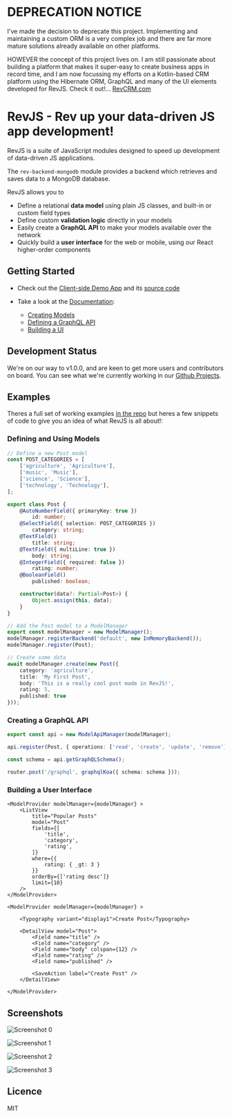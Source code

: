 # DEPRECATION NOTICE

I've made the decision to deprecate this project. Implementing and maintaining a custom
ORM is a very complex job and there are far more mature solutions already available on
other platforms.

HOWEVER the concept of this project lives on. I am still passionate about building a
platform that makes it super-easy to create business apps in record time, and I am now
focussing my efforts on a Kotlin-based CRM platform using the Hibernate ORM, GraphQL
and many of the UI elements developed for RevJS. Check it out!...
[RevCRM.com](http://revcrm.com)

# RevJS - Rev up your data-driven JS app development!

RevJS is a suite of JavaScript modules designed to speed up development of
data-driven JS applications.

The `rev-backend-mongodb` module provides a backend which retrieves and
saves data to a MongoDB database.

RevJS allows you to

 * Define a relational **data model** using plain JS classes, and built-in or custom field types
 * Define custom **validation logic** directly in your models
 * Easily create a **GraphQL API** to make your models available over the network
 * Quickly build a **user interface** for the web or mobile, using our React higher-order components

## Getting Started

 * Check out the [Client-side Demo App](https://revjs.org/tasks_demo/) and its
   [source code](https://github.com/RevJS/tasks_demo)

 * Take a look at the [Documentation](https://revjs.org/):

   * [Creating Models](http://revjs.org/using_models/creating_models/)
   * [Defining a GraphQL API](http://revjs.org/creating_an_api/overview/)
   * [Building a UI](http://revjs.org/creating_a_ui/overview/)

## Development Status

We're on our way to v1.0.0, and are keen to get more users and contributors
on board. You can see what we're currently working in our
[Github Projects](https://github.com/RevJS/revjs/projects).

## Examples

Theres a full set of working examples
[in the repo](https://github.com/RevJS/revjs/tree/master/packages/examples/src)
but heres a few snippets of code to give you an idea of what RevJS is all about!:

### Defining and Using Models

```ts
// Define a new Post model
const POST_CATEGORIES = [
    ['agriculture', 'Agriculture'],
    ['music', 'Music'],
    ['science', 'Science'],
    ['technology', 'Technology'],
];

export class Post {
    @AutoNumberField({ primaryKey: true })
        id: number;
    @SelectField({ selection: POST_CATEGORIES })
        category: string;
    @TextField()
        title: string;
    @TextField({ multiLine: true })
        body: string;
    @IntegerField({ required: false })
        rating: number;
    @BooleanField()
        published: boolean;

    constructor(data?: Partial<Post>) {
        Object.assign(this, data);
    }
}

// Add the Post model to a ModelManager
export const modelManager = new ModelManager();
modelManager.registerBackend('default', new InMemoryBackend());
modelManager.register(Post);

// Create some data
await modelManager.create(new Post({
    category: 'agriculture',
    title: 'My First Post',
    body: 'This is a really cool post made in RevJS!',
    rating: 5,
    published: true
}));
```

### Creating a GraphQL API

```ts
export const api = new ModelApiManager(modelManager);

api.register(Post, { operations: ['read', 'create', 'update', 'remove']});

const schema = api.getGraphQLSchema();

router.post('/graphql', graphqlKoa({ schema: schema }));
```

### Building a User Interface

```tsx
<ModelProvider modelManager={modelManager} >
    <ListView
        title="Popular Posts"
        model="Post"
        fields={[
            'title',
            'category',
            'rating',
        ]}
        where={{
            rating: { _gt: 3 }
        }}
        orderBy={['rating desc']}
        limit={10}
    />
</ModelProvider>
```

```tsx
<ModelProvider modelManager={modelManager} >

    <Typography variant="display1">Create Post</Typography>

    <DetailView model="Post">
        <Field name="title" />
        <Field name="category" />
        <Field name="body" colspan={12} />
        <Field name="rating" />
        <Field name="published" />

        <SaveAction label="Create Post" />
    </DetailView>

</ModelProvider>
```

## Screenshots

![Screenshot 0](docs/screenshot0.png)

![Screenshot 1](docs/screenshot1.png)

![Screenshot 2](docs/screenshot2.png)

![Screenshot 3](docs/screenshot3.png)

## Licence

MIT